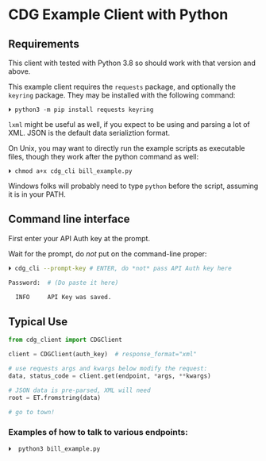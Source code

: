 # CDG Example Client with Python

## Requirements

This client with tested with Python 3.8 so should work with that version and above.

This example client requires the `requests` package, and optionally the `keyring`
package.
They may be installed with the following command:

```shell
⏵ python3 -m pip install requests keyring

```

`lxml` might be useful as well, if you expect to be using and parsing a lot of XML.
JSON is the default data serializtion format.

On Unix, you may want to directly run the example scripts as executable files,
though they work after the python command as well:

```
⏵ chmod a+x cdg_cli bill_example.py
```

Windows folks will probably need to type `python` before the script,
assuming it is in your PATH.


## Command line interface

First enter your API Auth key at the prompt.

Wait for the prompt, do *not* put on the command-line proper:

```sh
⏵ cdg_cli --prompt-key # ENTER, do *not* pass API Auth key here

Password:  # (Do paste it here)

  INFO     API Key was saved.

```

## Typical Use

```python
from cdg_client import CDGClient

client = CDGClient(auth_key)  # response_format="xml"

# use requests args and kwargs below modify the request:
data, status_code = client.get(endpoint, *args, **kwargs)

# JSON data is pre-parsed, XML will need
root = ET.fromstring(data)

# go to town!
```

### Examples of how to talk to various endpoints:

```
⏵  python3 bill_example.py
```
